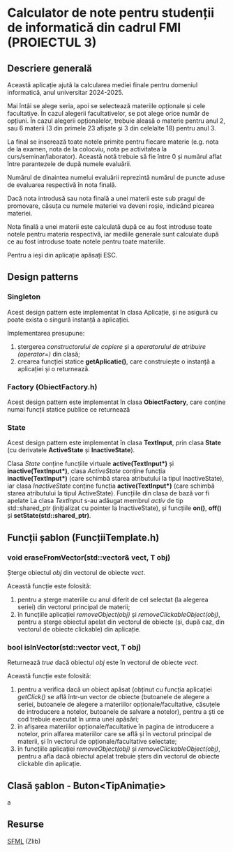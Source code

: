 # Calculator de note pentru studenții de informatică din cadrul FMI (PROIECTUL 3)

## Descriere generală

Această aplicație ajută la calcularea mediei finale pentru domeniul informatică, anul universitar 2024-2025.

Mai întâi se alege seria, apoi se selectează materiile opționale și cele facultative. În cazul alegerii facultativelor, se pot alege orice număr de opțiuni. În cazul alegerii opționalelor, trebuie aleasă o materie pentru anul 2, sau 6 materii (3 din primele 23 afișate și 3 din celelalte 18) pentru anul 3.

La final se inserează toate notele primite pentru fiecare materie (e.g. nota de la examen, nota de la colocviu, nota pe activitatea la curs/seminar/laborator). Această notă trebuie să fie între 0 și numărul aflat între parantezele de după numele evaluării.

Numărul de dinaintea numelui evaluării reprezintă numărul de puncte aduse de evaluarea respectivă în nota finală.

Dacă nota introdusă sau nota finală a unei materii este sub pragul de promovare, căsuța cu numele materiei va deveni roșie, indicând picarea materiei.

Nota finală a unei materii este calculată după ce au fost introduse toate notele pentru materia respectivă, iar mediile generale sunt calculate după ce au fost introduse toate notele pentru toate materiile.

Pentru a ieși din aplicație apăsați ESC.

## Design patterns

### Singleton

Acest design pattern este implementat în clasa Aplicație, și ne asigură cu poate exista o singură instanță a aplicației.

Implementarea presupune:
1. ștergerea *constructorului de copiere* și a *operatorului de atribuire (operator=)* din clasă;
2. crearea funcției statice **getAplicatie()**, care construiește o instanță a aplicației și o returnează.

### Factory (ObiectFactory.h)

Acest design pattern este implementat în clasa **ObiectFactory**, care conține numai funcții statice publice ce returnează

### State

Acest design pattern este implementat în clasa **TextInput**, prin clasa **State** (cu derivatele **ActiveState** și **InactiveState**).

Clasa *State* conține funcțiile virtuale **active(TextInput\*)** și **inactive(TextInput\*)**, clasa *ActiveState* conține funcția **inactive(TextInput\*)** (care schimbă starea atributului la tipul InactiveState), iar clasa *InactiveState* conține funcția **active(TextInput\*)** (care schimbă starea atributului la tipul ActiveState). Funcțiile din clasa de bază vor fi apelate
La clasa *TextInput* s-au adăugat membrul *activ* de tip std::shared_ptr<State> (inițializat cu pointer la InactiveState), și funcțiile **on()**, **off()** și **setState(std::shared_ptr<State>)**.

## Funcții șablon (FuncțiiTemplate.h)

### void eraseFromVector(std::vector<T>& vect, T obj)

Șterge obiectul *obj* din vectorul de obiecte *vect*.

Această funcție este folosită:

1. pentru a șterge materiile cu anul diferit de cel selectat (la alegerea seriei) din vectorul principal de materii;
2. în funcțiile aplicației *removeObject(obj)* și *removeClickableObject(obj)*, pentru a șterge obiectul apelat din vectorul de obiecte (și, după caz, din vectorul de obiecte clickable) din aplicație.

### bool isInVector(std::vector<T> vect, T obj)

Returnează *true* dacă obiectul *obj* este în vectorul de obiecte *vect*.

Această funcție este folosită:

1. pentru a verifica dacă un obiect apăsat (obținut cu funcția aplicației *getClick()* se află într-un vector de obiecte (butoanele de alegere a seriei, butoanele de alegere a materiilor opționale/facultative, căsuțele de introducere a notelor, butoanele de salvare a notelor), pentru a ști ce cod trebuie executat în urma unei apăsări;
2. în afișarea materiilor opționale/facultative în pagina de introducere a notelor, prin alfarea materiilor care se află și în vectorul principal de materii, și în vectorul de opționale/facultative selectate;
3. în funcțiile aplicației *removeObject(obj)* și *removeClickableObject(obj)*, pentru a afla dacă obiectul apelat trebuie șters din vectorul de obiecte clickable din aplicație.

## Clasă șablon - Buton<TipAnimație>

a

## Resurse

[SFML](https://github.com/SFML/SFML/tree/3.0.1) (Zlib)
